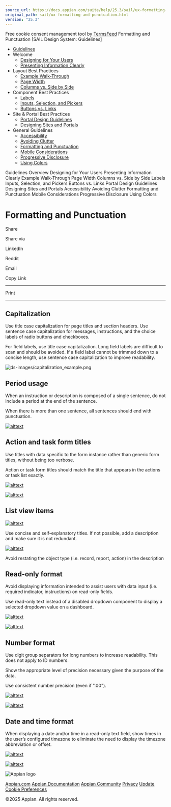 ```yaml
---
source_url: https://docs.appian.com/suite/help/25.3/sail/ux-formatting-and-punctuation.html
original_path: sail/ux-formatting-and-punctuation.html
version: "25.3"
---
```


Free cookie consent management tool by [TermsFeed](https://www.termsfeed.com/) Formatting and Punctuation \[SAIL Design System: Guidelines\]

-   [Guidelines](/suite/help/25.3/sail/guidance.html)
-   Welcome
    -   [Designing for Your Users](/suite/help/25.3/sail/ux-designing-for-your-users.html)
    -   [Presenting Information Clearly](/suite/help/25.3/sail/ux-presenting-information-clearly.html)
-   Layout Best Practices
    -   [Example Walk-Through](/suite/help/25.3/sail/ux-example-walkthrough.html)
    -   [Page Width](/suite/help/25.3/sail/ux-page-width.html)
    -   [Columns vs. Side by Side](/suite/help/25.3/sail/ux-columns-and-side-by-side.html)
-   Component Best Practices
    -   [Labels](/suite/help/25.3/sail/ux-labels.html)
    -   [Inputs, Selection, and Pickers](/suite/help/25.3/sail/ux-inputs.html)
    -   [Buttons vs. Links](/suite/help/25.3/sail/ux-buttons-vs-links.html)
-   Site & Portal Best Practices
    -   [Portal Design Guidelines](/suite/help/25.3/sail/ux-portals.html)
    -   [Designing Sites and Portals](/suite/help/25.3/sail/ux-site-branding.html)
-   General Guidelines
    -   [Accessibility](/suite/help/25.3/sail/ux-accessibility.html)
    -   [Avoiding Clutter](/suite/help/25.3/sail/ux-avoiding-clutter.html)
    -   [Formatting and Punctuation](#)
    -   [Mobile Considerations](/suite/help/25.3/sail/ux-mobile-considerations.html)
    -   [Progressive Disclosure](/suite/help/25.3/sail/ux-progressive-disclosure.html)
    -   [Using Colors](/suite/help/25.3/sail/ux-color-overview.html)

Guidelines Overview Designing for Your Users Presenting Information Clearly Example Walk-Through Page Width Columns vs. Side by Side Labels Inputs, Selection, and Pickers Buttons vs. Links Portal Design Guidelines Designing Sites and Portals Accessibility Avoiding Clutter Formatting and Punctuation Mobile Considerations Progressive Disclosure Using Colors

# Formatting and Punctuation

Share

Share via

LinkedIn

Reddit

Email

Copy Link

* * *

Print

* * *

## Capitalization

Use title case capitalization for page titles and section headers. Use sentence case capitalization for messages, instructions, and the choice labels of radio buttons and checkboxes.

For field labels, use title case capitalization. Long field labels are difficult to scan and should be avoided. If a field label cannot be trimmed down to a concise length, use sentence case capitalization to improve readability.

![ds-images/capitalization_example.png](ds-images/capitalization_example.png)

## Period usage

When an instruction or description is composed of a single sentence, do not include a period at the end of the sentence.

When there is more than one sentence, all sentences should end with punctuation.

[![alttext](ds-images/period_usage.png)](ds-images/period_usage.png)

## Action and task form titles

Use titles with data specific to the form instance rather than generic form titles, without being too verbose.

Action or task form titles should match the title that appears in the actions or task list exactly.

[![alttext](ds-images/actionFormTitles_do.png)](ds-images/actionFormTitles_do.png)

[![alttext](ds-images/actionFormTitles_dont.png)](ds-images/actionFormTitles_dont.png)

## List view items

[![alttext](ds-images/listViewItems_do.png)](ds-images/listViewItems_do.png)

Use concise and self-explanatory titles. If not possible, add a description and make sure it is not redundant.

[![alttext](ds-images/listViewItems_dont.png)](ds-images/listViewItems_dont.png)

Avoid restating the object type (i.e. record, report, action) in the description

## Read-only format

Avoid displaying information intended to assist users with data input (i.e. required indicator, instructions) on read-only fields.

Use read-only text instead of a disabled dropdown component to display a selected dropdown value on a dashboard.

[![alttext](ds-images/readOnlyFormat_do.png)](ds-images/readOnlyFormat_do.png)

[![alttext](ds-images/readOnlyFormat_dont.png)](ds-images/readOnlyFormat_dont.png)

## Number format

Use digit group separators for long numbers to increase readability. This does not apply to ID numbers.

Show the appropriate level of precision necessary given the purpose of the data.

Use consistent number precision (even if ".00").

[![alttext](ds-images/numberFormat_do.png)](ds-images/numberFormat_do.png)

[![alttext](ds-images/numberFormat_dont.png)](ds-images/numberFormat_dont.png)

## Date and time format

When displaying a date and/or time in a read-only text field, show times in the user’s configured timezone to eliminate the need to display the timezone abbreviation or offset.

[![alttext](ds-images/dateTimeFormat_do.png)](ds-images/dateTimeFormat_do.png)

[![alttext](ds-images/dateTimeFormat_dont.png)](ds-images/dateTimeFormat_dont.png)

![Appian logo](../images/design-sys/logo-appian-white-rebrand.svg)

[Appian.com](https://www.appian.com/) [Appian Documentation](/suite/help/25.3/) [Appian Community](https://community.appian.com) [Privacy](https://appian.com/legal/privacy-information.html) [Update Cookie Preferences](#)
 

©2025 Appian. All rights reserved.